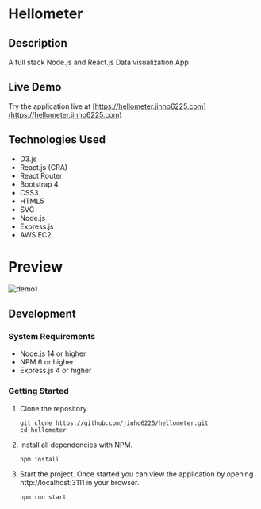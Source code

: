 # Hellometer

## Description

A full stack Node.js and React.js Data visualization App


## Live Demo

Try the application live at [https://hellometer.jinho6225.com](https://hellometer.jinho6225.com)

## Technologies Used

- D3.js
- React.js (CRA)
- React Router
- Bootstrap 4
- CSS3
- HTML5
- SVG
- Node.js
- Express.js
- AWS EC2

# Preview

![demo1](public/hellometer2.gif)


## Development

### System Requirements

- Node.js 14 or higher
- NPM 6 or higher
- Express.js 4 or higher

### Getting Started

1. Clone the repository.

   ```shell
   git clone https://github.com/jinho6225/hellometer.git
   cd hellometer
   ```

2. Install all dependencies with NPM.

   ```shell
   npm install
   ```

3. Start the project. Once started you can view the application by opening http://localhost:3111 in your browser.

   ```shell
   npm run start
   ```

